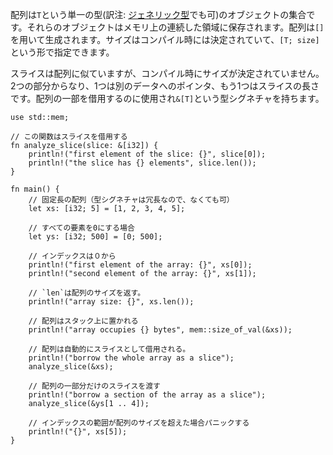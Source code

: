 <!--- An array is a collection of objects of the same type `T`, stored in contiguous --->
<!--- memory. Arrays are created using brackets `[]`, and their size, which is known --->
<!--- at compile time, is part of their type signature `[T; size]`. --->
配列は`T`という単一の型(訳注: [ジェネリック型](https://rust-lang-ja.github.io/the-rust-programming-language-ja/1.6/book/generics.html)でも可)のオブジェクトの集合です。それらのオブジェクトはメモリ上の連続した領域に保存されます。配列は`[]`を用いて生成されます。サイズはコンパイル時には決定されていて、`[T; size]`という形で指定できます。

<!--- Slices are similar to arrays, but their size is not known at compile time. --->
<!--- Instead, a slice is a two-word object, the first word is a pointer to the data, --->
<!--- and the second word is the length of the slice. Slices can be used to borrow a --->
<!--- section of an array, and have the type signature `&[T]`. --->
スライスは配列に似ていますが、コンパイル時にサイズが決定されていません。2つの部分からなり、1つは別のデータへのポインタ、もう1つはスライスの長さです。配列の一部を借用するのに使用され`&[T]`という型シグネチャを持ちます。

``` rust,editable,ignore,mdbook-runnable
use std::mem;

// この関数はスライスを借用する
fn analyze_slice(slice: &[i32]) {
    println!("first element of the slice: {}", slice[0]);
    println!("the slice has {} elements", slice.len());
}

fn main() {
    // 固定長の配列（型シグネチャは冗長なので、なくても可）
    let xs: [i32; 5] = [1, 2, 3, 4, 5];

    // すべての要素を0にする場合
    let ys: [i32; 500] = [0; 500];

    // インデックスは０から
    println!("first element of the array: {}", xs[0]);
    println!("second element of the array: {}", xs[1]);

    // `len`は配列のサイズを返す。
    println!("array size: {}", xs.len());

    // 配列はスタック上に置かれる
    println!("array occupies {} bytes", mem::size_of_val(&xs));

    // 配列は自動的にスライスとして借用される。
    println!("borrow the whole array as a slice");
    analyze_slice(&xs);

    // 配列の一部分だけのスライスを渡す
    println!("borrow a section of the array as a slice");
    analyze_slice(&ys[1 .. 4]);

    // インデックスの範囲が配列のサイズを超えた場合パニックする
    println!("{}", xs[5]);
}

```
